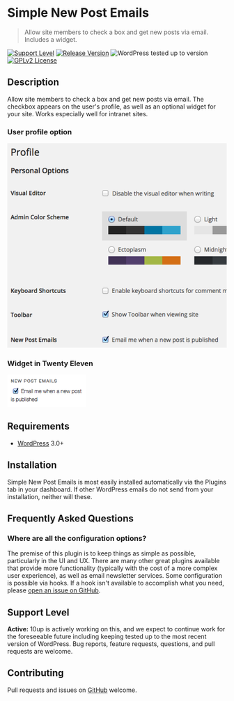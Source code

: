 # Simple New Post Emails

> Allow site members to check a box and get new posts via email. Includes a widget.

[![Support Level](https://img.shields.io/badge/support-active-green.svg)](#support-level) [![Release Version](https://img.shields.io/github/tag/10up/simple-new-post-emails.svg?label=release)](https://github.com/10up/simple-new-post-emails/releases/latest) ![WordPress tested up to version](https://img.shields.io/wordpress/plugin/tested/simple-new-post-emails) [![GPLv2 License](https://img.shields.io/github/license/10up/simple-new-post-emails.svg)](https://github.com/10up/simple-new-post-emails/blob/develop/LICENSE.md)

## Description

Allow site members to check a box and get new posts via email. The checkbox appears on the user's profile, as well as an optional widget for your site. Works especially well for intranet sites.

### User profile option

![User profile option](assets/screenshot-1.png)

### Widget in Twenty Eleven

![Widget in Twenty Eleven](assets/screenshot-2.png)

## Requirements

* [WordPress](http://wordpress.org) 3.0+

## Installation

Simple New Post Emails is most easily installed automatically via the Plugins tab in your dashboard. If other WordPress emails do not send from your installation, neither will these.

## Frequently Asked Questions

### Where are all the configuration options?

The premise of this plugin is to keep things as simple as possible, particularly in the UI and UX. There are many other great plugins available that provide more functionality (typically with the cost of a more complex user experience), as well as email newsletter services. Some configuration is possible via hooks. If a hook isn't available to accomplish what you need, please [open an issue on GitHub](https://github.com/10up/simple-new-post-emails/issues).

## Support Level

**Active:** 10up is actively working on this, and we expect to continue work for the foreseeable future including keeping tested up to the most recent version of WordPress.  Bug reports, feature requests, questions, and pull requests are welcome.

## Contributing

Pull requests and issues on [GitHub](https://github.com/10up/simple-new-post-emails) welcome.
